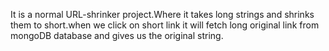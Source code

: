 It is a normal URL-shrinker project.Where it takes long strings and shrinks them to short.when we click on short link it will fetch long original link from mongoDB database and gives us the original string.
